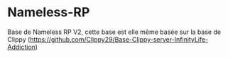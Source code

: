 # Nameless-RP
Base de Nameless RP V2, cette base est elle même basée sur la base de Clippy (https://github.com/Clippy29/Base-Clippy-server-InfinityLife-Addiction)
